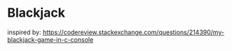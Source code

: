 # Blackjack
inspired by: https://codereview.stackexchange.com/questions/214390/my-blackjack-game-in-c-console
